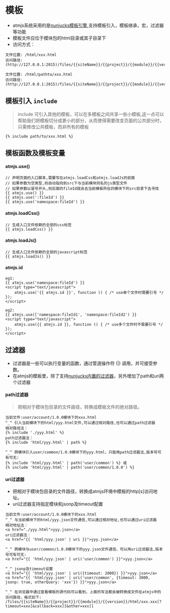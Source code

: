 # 模板
* atmjs系统采用的是[nunjucks模板引擎](http://mozilla.github.io/nunjucks/),支持模板引入，模板继承，宏，过滤器等功能
* 模板文件应位于模块包的html目录或其子目录下
* 访问方式：

 ```
 文件位置: /html/xxx.html
 访问路径: (http://127.0.0.1:2015)/files/{{siteName}}/{{project}}/{{module}}/{{version}}/html/xxx.html

 文件位置: /html/pathto/xxx.html
 访问路径: (http://127.0.0.1:2015)/files/{{siteName}}/{{project}}/{{module}}/{{version}}/html/pathto/xxx.html
 ```

## 模板引入 `include`

>include 可引入其他的模板，可以在多模板之间共享一些小模板,这一点可以帮助我们把模板切分成更小的部分，从而使得需要改变页面的公共部分时，只需修改公共模板，而非所有的模板

```
{% include path/to/xxx.html %}
```

## 模板函数及模板变量
#### atmjs.use()
```
// 声明页面的入口脚本,需要写在atmjs.loadCss和atmjs.loadJs的前面
// 如果参数为空类型,则自动指向到src下与当前模块同名的js类型文件
// 如果参数以冒号开头,则后面的fileId就会去当前模板所在的模块下的src目录下去寻找
{{ atmjs.use() }}
{{ atmjs.use(':fileId') }}
{{ atmjs.use('namespace:fileId') }}
```


#### atmjs.loadCss()

```
// 生成入口文件依赖的全部的css标签
{{ atmjs.loadCss() }}
```

#### atmjs.loadJs()

```
// 生成入口文件依赖的全部的javascript标签
{{ atmjs.loadJs() }}
```

#### atmjs.id
```
eg1:
{{ atmjs.use('namespace:fileId') }}
<script type="text/javascript">
    atmjs.use('{{ atmjs.id }}', function () { /* use单个文件时需要引号 */ });
</script>

eg2:
{{ atmjs.use(['namespace:fileId1', 'namespace:fileId2') }}
<script type="text/javascript">
    atmjs.use({{ atmjs.id }}, function () { /* use多个文件时不需要引号 */ });
</script>
```

## 过滤器
* 过滤器是一些可以执行变量的函数，通过管道操作符 (|) 调用，并可接受参数。
* 在atmjs的模板里，除了支持[nunjucks内置的过滤器](http://mozilla.github.io/nunjucks/cn/templating.html#builtin-filters)，另外增加了path和uri两个过滤器

#### path过滤器
>把相对于模块包目录的文件路径，转换成模板文件的绝对路径。

```
当前文件:user/account/1.0.0模块下的xxx.html
^_^ 引入当前模块下的html/yyy.html文件,可以通过相对路径,也可以通过path过滤器
相对路径法：
{% include './yyy.html' %}
path过滤器法：
{% include 'html/yyy.html' | path %}

^_^ 跨模块引入user/common/1.0.0模块下的yyy.html，只能用path过滤器法,版本号可有可无:
{% include 'html/yyy.html' | path('user/common') %} 或
{% include 'html/yyy.html' | path('user/common/1.0.0') %}
```

#### uri过滤器
* 把相对于模块包目录的文件路径，转换成atmjs环境中模板的http[s]访问地址。
* uri过滤器支持指定模块和jsonp及timeout配置

```
当前文件:user/account/1.0.0模块下的xxx.html
^_^ 与当前模块下的html/yyy.json文件通信,可以通过相对地址,也可以通过uri过滤器
相对地址法：
<a href="./yyy.html">yyy.json</a>
uri过滤器法：
<a href="{{ 'html/yyy.json' | uri }}">yyy.json</a>

^_^ 跨模块与user/common/1.0.0模块下的yyy.json文件通信，可以用uri过滤器法,版本号可有可无:
<a href="{{ 'html/yyy.json' | uri('user/common') }}">yyy.json</a>

^_^ jsonp及timeout设置
<a href="{{ 'html/yyy.json' | uri({timeout: 2000}) }}">yyy.json</a>
<a href="{{ 'html/yyy.json' | uri('user/common', {timeout: 3000, jsonp: true, otherQuery: 'xxx'}) }}">yyy.json</a>

^_^ 在浏览器中通过查看模板的源代码可以看到，上面的写法都会被转换成文件在atmjs中的访问路径，格式如下:
/files/{{siteName}}/{{project}}/{{module}}/{{version}}/html/xxx.xxx[?timeout=xxx[&callback=xxx][&other=xxx]]

```
